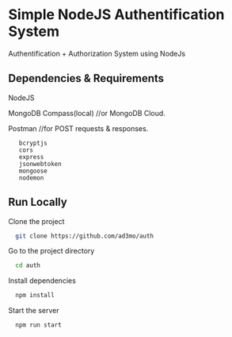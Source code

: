 # Simple NodeJS Authentification System

Authentification + Authorization System using NodeJs


## Dependencies & Requirements




  NodeJS

  MongoDB Compass(local) //or MongoDB Cloud.
  
  Postman               //for POST requests & responses.

```
   bcryptjs
   cors
   express
   jsonwebtoken
   mongoose
   nodemon
```
    
## Run Locally

Clone the project

```bash
  git clone https://github.com/ad3mo/auth
```

Go to the project directory

```bash
  cd auth
```

Install dependencies

```bash
  npm install
```

Start the server

```bash
  npm run start
```

